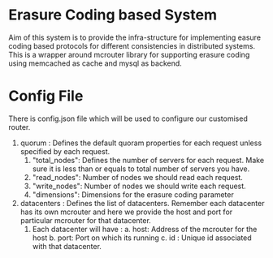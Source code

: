 # Erasure Coding based System
Aim of this system is to provide the infra-structure for implementing easure coding based protocols for different consistencies in distributed systems. This is a wrapper around mcrouter library for supporting erasure coding using memcached as cache and mysql as backend.

# Config File
There is config.json file which will be used to configure our customised router.

1. quorum : Defines the default quoram properties for each request unless specified by each request.
    1. "total_nodes": Defines the number of servers for each request. Make sure it is less than or equals to total number of servers you have.
    2. "read_nodes": Number of nodes we should read each request. 
    3. "write_nodes": Number of nodes we should write each request. 
    4. "dimensions": Dimensions for the erasure coding parameter
2. datacenters : Defines the list of datacenters. Remember each datacenter has its own mcrouter and here we provide the host and port for particular mcrouter for that datacenter.
    1. Each datacenter will have :
        a. host: Address of the mcrouter for the host
        b. port: Port on which its running
        c. id : Unique id associated with that datacenter. 
